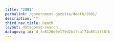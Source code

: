 ```yaml
---
title: "2001"
permalink: /government-gazette/death/2001/
description: ""
third_nav_title: Death
layout: datagovsg-search
datagovsg-id: d_fe8126d0e179d2b1fca174b8511f38fb
---
```

